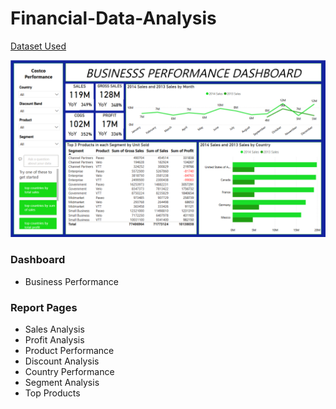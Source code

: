 # Financial-Data-Analysis
[Dataset Used](https://www.kaggle.com/datasets/buny12345/financial-sample-power-bi-dashboard)

![alt text](https://github.com/AbdulRahmaan03/Financial-Data-Analysis/blob/main/Resources/Dashboard%20Preview.png)

### Dashboard
- Business Performance

### Report Pages
- Sales Analysis
- Profit Analysis
- Product Performance
- Discount Analysis
- Country Performance
- Segment Analysis
- Top Products
